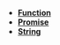 - **[Function](./Function/📋目录.md)**
- **[Promise](./Promise/📋目录.md)**
- **[String](./String/📋目录.md)**
